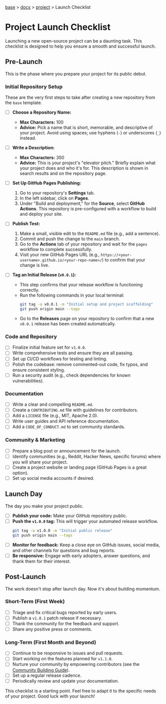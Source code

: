 [base](../../README.md) > [docs](../README.md) > [project](./project.md) > Launch Checklist

# Project Launch Checklist

Launching a new open-source project can be a daunting task.
This checklist is designed to help you ensure a smooth and successful launch.

## Pre-Launch

This is the phase where you prepare your project for its public debut.

### Initial Repository Setup

These are the very first steps to take after creating a new repository from the `base` template.

- [ ] **Choose a Repository Name:**
  - **Max Characters:** 100
  - **Advice:** Pick a name that is short, memorable, and descriptive of your project. Avoid using spaces; use hyphens (`-`) or underscores (`_`) instead.

- [ ] **Write a Description:**
  - **Max Characters:** 350
  - **Advice:** This is your project's "elevator pitch." Briefly explain what your project does and who it's for. This description is shown in search results and on the repository page.

- [ ] **Set Up GitHub Pages Publishing:**
  1. Go to your repository's **Settings** tab.
  2. In the left sidebar, click on **Pages**.
  3. Under "Build and deployment," for the **Source**, select **GitHub Actions**. This repository is pre-configured with a workflow to build and deploy your site.

- [ ] **Publish Test:**
  1. Make a small, visible edit to the `README.md` file (e.g., add a sentence).
  2. Commit and push the change to the `main` branch.
  3. Go to the **Actions** tab of your repository and wait for the `pages` workflow to complete successfully.
  4. Visit your new GitHub Pages URL (e.g., `https://<your-username>.github.io/<your-repo-name>/`) to confirm that your change is live.

- [ ] **Tag an Initial Release (`v0.0.1`):**
  - This step confirms that your release workflow is functioning correctly.
  - Run the following commands in your local terminal:
    ```bash
    git tag -a v0.0.1 -m "Initial setup and project scaffolding"
    git push origin main --tags
    ```
  - Go to the **Releases** page on your repository to confirm that a new `v0.0.1` release has been created automatically.

### Code and Repository

- [ ] Finalize initial feature set for `v1.0.0`.
- [ ] Write comprehensive tests and ensure they are all passing.
- [ ] Set up CI/CD workflows for testing and linting.
- [ ] Polish the codebase: remove commented-out code, fix typos, and ensure
      consistent styling.
- [ ] Run a security audit (e.g., check dependencies for known
      vulnerabilities).

### Documentation

- [ ] Write a clear and compelling `README.md`.
- [ ] Create a `CONTRIBUTING.md` file with guidelines for contributors.
- [ ] Add a `LICENSE` file (e.g., MIT, Apache 2.0).
- [ ] Write user guides and API reference documentation.
- [ ] Add a `CODE_OF_CONDUCT.md` to set community standards.

### Community & Marketing

- [ ] Prepare a blog post or announcement for the launch.
- [ ] Identify communities (e.g., Reddit, Hacker News, specific forums) where
      you will share your project.
- [ ] Create a project website or landing page (GitHub Pages is a great
      option).
- [ ] Set up social media accounts if desired.

## Launch Day

The day you make your project public.

- [ ] **Publish your code:** Make your GitHub repository public.
- [ ] **Push the `v1.0.0` tag:** This will trigger your automated release
      workflow.
  ```bash
  git tag -a v1.0.0 -m "Initial public release"
  git push origin main --tags
  ```
- [ ] **Monitor for feedback:** Keep a close eye on GitHub issues, social
      media, and other channels for questions and bug reports.
- [ ] **Be responsive:** Engage with early adopters, answer questions, and
      thank them for their interest.

## Post-Launch

The work doesn't stop after launch day.
Now it's about building momentum.

### Short-Term (First Week)

- [ ] Triage and fix critical bugs reported by early users.
- [ ] Publish a `v1.0.1` patch release if necessary.
- [ ] Thank the community for the feedback and support.
- [ ] Share any positive press or comments.

### Long-Term (First Month and Beyond)

- [ ] Continue to be responsive to issues and pull requests.
- [ ] Start working on the features planned for `v1.1.0`.
- [ ] Nurture your community by empowering contributors (see the
      [Community Building Guide](./community-building-guide.md)).
- [ ] Set up a regular release cadence.
- [ ] Periodically review and update your documentation.

This checklist is a starting point.
Feel free to adapt it to the specific needs of your project.
Good luck with your launch!
